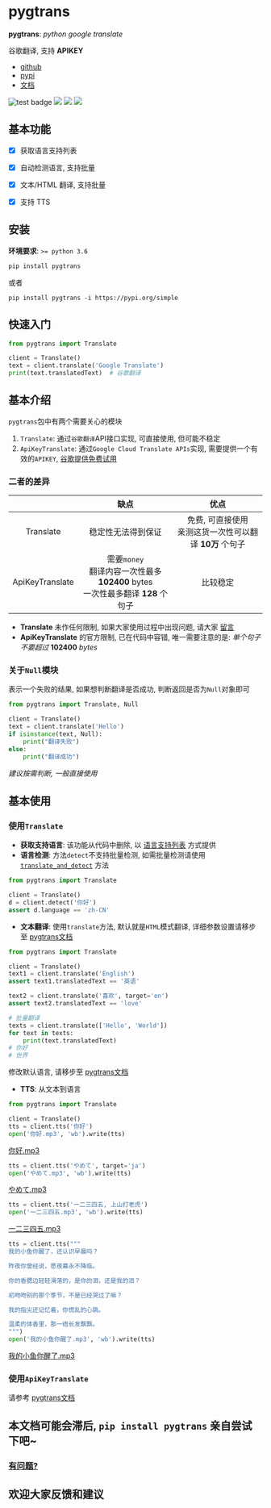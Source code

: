 # pygtrans 

**pygtrans**: *python google translate*  

谷歌翻译, 支持 **APIKEY**

- [github](https://github.com/foyoux/pygtrans)
- [pypi](https://pypi.org/project/pygtrans/)
- [文档](https://pygtrans.readthedocs.io/zh_CN/latest/)

![test badge](https://github.com/foyoux/pygtrans/actions/workflows/python-test.yml/badge.svg) [![](https://img.shields.io/pypi/pyversions/pygtrans)](https://pypi.org/project/pygtrans/) [![](https://img.shields.io/github/v/release/foyoux/pygtrans)](https://github.com/foyoux/pygtrans/releases) ![](https://img.shields.io/github/last-commit/foyoux/pygtrans)



## 基本功能

- [x] 获取语言支持列表
- [x] 自动检测语言, 支持批量
- [x] 文本/HTML 翻译, 支持批量
- [x] 支持 TTS



## 安装

**环境要求**: `>= python 3.6`

```bat
pip install pygtrans
```

或者

```
pip install pygtrans -i https://pypi.org/simple
```



## 快速入门

```python
from pygtrans import Translate

client = Translate()
text = client.translate('Google Translate')
print(text.translatedText)  # 谷歌翻译
```



## 基本介绍

`pygtrans`包中有两个需要关心的模块
1. `Translate`: 通过`谷歌翻译`API接口实现, 可直接使用, 但可能不稳定
2. `ApiKeyTranslate`: 通过`Google Cloud Translate APIs`实现, 需要提供一个有效的`APIKEY`, [谷歌提供免费试用](https://cloud.google.com/translate/docs/quickstarts)



### 二者的差异

|                 |                             缺点                             |                            优点                             |
| :-------------: | :----------------------------------------------------------: | :---------------------------------------------------------: |
|    Translate    |                      稳定性无法得到保证                      | 免费, 可直接使用<br/>亲测这货一次性可以翻译 **10万** 个句子 |
| ApiKeyTranslate | 需要`money`<br/>翻译内容一次性最多 **102400** bytes<br/>一次性最多翻译 **128** 个句子 |                          比较稳定                           |

- **Translate** 未作任何限制, 如果大家使用过程中出现问题, 请大家 [留言](https://github.com/foyoux/pygtrans/issues/new)
- **ApiKeyTranslate** 的官方限制, 已在代码中容错, 唯一需要注意的是: *单个句子不要超过* **102400** *bytes*



### 关于`Null`模块

表示一个失败的结果, 如果想判断翻译是否成功, 判断返回是否为`Null`对象即可

```python
from pygtrans import Translate, Null

client = Translate()
text = client.translate('Hello')
if isinstance(text, Null):
    print("翻译失败")
else:
    print("翻译成功")
```

*建议按需判断, 一般直接使用*



## 基本使用

### 使用`Translate`

- **获取支持语言**: 该功能从代码中删除, 以 [语言支持列表](https://pygtrans.readthedocs.io/zh_CN/latest/langs.html) 方式提供
- **语言检测**: 方法`detect`不支持批量检测, 如需批量检测请使用 [`translate_and_detect`](https://pygtrans.readthedocs.io/zh_CN/latest/pygtrans.html#pygtrans.Translate.Translate.translate_and_detect) 方法

```python
from pygtrans import Translate

client = Translate()
d = client.detect('你好')
assert d.language == 'zh-CN'
```
- **文本翻译**: 使用`translate`方法, 默认就是`HTML`模式翻译, 详细参数设置请移步至 [pygtrans文档](https://pygtrans.readthedocs.io/zh_CN/latest/pygtrans.html#pygtrans.Translate.Translate)

```python
from pygtrans import Translate

client = Translate()
text1 = client.translate('English')
assert text1.translatedText == '英语'

text2 = client.translate('喜欢', target='en')
assert text2.translatedText == 'love'

# 批量翻译
texts = client.translate(['Hello', 'World'])
for text in texts:
    print(text.translatedText)
# 你好
# 世界
```

修改默认语言, 请移步至 [pygtrans文档](https://pygtrans.readthedocs.io/zh_CN/latest/pygtrans.html#pygtrans.Translate.Translate)

- **TTS**: 从文本到语言

```python
from pygtrans import Translate

client = Translate()
tts = client.tts('你好')
open('你好.mp3', 'wb').write(tts)
```

[你好.mp3](images/你好.mp3)

```python
tts = client.tts('やめて', target='ja')
open('やめて.mp3', 'wb').write(tts)
```

[やめて.mp3](images/やめて.mp3)

```python
tts = client.tts('一二三四五, 上山打老虎')
open('一二三四五.mp3', 'wb').write(tts)
```

[一二三四五.mp3](images/一二三四五.mp3)

```python
tts = client.tts("""
我的小鱼你醒了，还认识早晨吗？

昨夜你曾经说，愿夜幕永不降临。

你的香腮边轻轻滑落的，是你的泪，还是我的泪？

初吻吻别的那个季节，不是已经哭过了嘛？

我的指尖还记忆着，你慌乱的心跳。

温柔的体香里，那一绺长发飘飘。
""")
open('我的小鱼你醒了.mp3', 'wb').write(tts)
```

[我的小鱼你醒了.mp3](images/我的小鱼你醒了.mp3)



### 使用`ApiKeyTranslate`

请参考 [pygtrans文档](https://pygtrans.readthedocs.io/zh_CN/latest/pygtrans.html#module-pygtrans.ApiKeyTranslate)



## 本文档可能会滞后, `pip install pygtrans` 亲自尝试下吧~

### [有问题?](https://github.com/foyoux/pygtrans/issues/new)
## 欢迎大家反馈和建议



